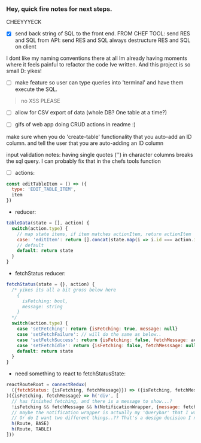 ### Hey, quick fire notes for next steps.

CHEEYYYECK
- [x] send back string of SQL to the front end. 
 FROM CHEF TOOL: send RES and SQL
 from API: send RES and SQL
 always destructure RES and SQL on client

 I dont like my naming conventions there at all
 Im already having moments where it feels painful to refactor the code Ive written. And this project is so small D: yikes!

- [ ] make feature so user can type queries into 'terminal' and have them execute the SQL.
 > no XSS PLEASE

- [ ] allow for CSV export of data (whole DB? One table at a time?)

- [ ] gifs of web app doing CRUD actions in readme :)

make sure when you do 'create-table' functionality that you auto-add an ID column.
and tell the user that you are auto-adding an ID column

input validation notes: having single quotes ('') in character columns breaks the sql query. I can probably fix that in the chefs tools function

- [ ] actions:
```js
const editTableItem = () => ({
  type: 'EDIT_TABLE_ITEM',
  item
})
```
- reducer:
```js
tableData(state = [], action) {
  switch(action.type) {
    // map state items, if item matches actionItem, return actionItem
    case: 'editItem': return [].concat(state.map(i => i.id === action.item.id ? action.item : i))
    // default
    default: return state
  }
}
```
- fetchStatus reducer:
```js
fetchStatus(state = {}, action) {
  /* yikes its all a bit gross below here
    {
      isFetching: bool,
      message: string
    }
  */
  switch(action.type) {
    case 'setFetching': return {isFetching: true, message: null}
    case 'setFetchFailure': // will do the same as below..
    case 'setFetchSuccess': return {isFetching: false, fetchMessage: action.message}
    case 'setFetchIdle': return {isFetching: false, fetchMesssage: null}
    default: return state
  }
}
```
- need something to react to fetchStatusState: 
```js
reactRouteRoot = connectRedux(
  ({fetchStatus: {isFetching, fetchMessage}}) => ({isFetching, fetchMessage})
)({isFetching, fetchMessage} => h('div', [
  // has finished fetching, and there is a message to show...?
  !isFetching && fetchMessage && h(NotificationWrapper, {message: fetchMessage})
  // maybe the notification wrapper is actually my 'Querybar' that I wanted
  // Or do I want two different things..?? That's a design decision I need to make
  h(Route, BASE)
  h(Route, TABLE)
]))
```